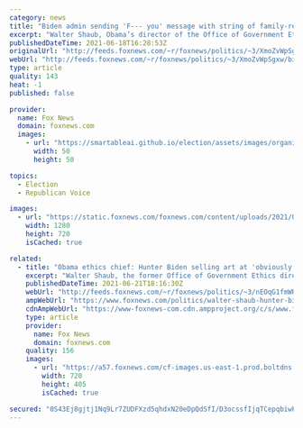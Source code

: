 ```yaml
---
category: news
title: "Biden admin sending 'F--- you' message with string of family-related hires: Obama ethics chief"
excerpt: "Walter Shaub, Obama’s director of the Office of Government Ethics, tore into the Biden administration’s hiring process in a Twitter thread citing an article about the family of top administration officials getting jobs in the federal government."
publishedDateTime: 2021-06-18T16:28:53Z
originalUrl: "http://feeds.foxnews.com/~r/foxnews/politics/~3/XmoZvWpSgxw/biden-administration-family-hires-richetti"
webUrl: "http://feeds.foxnews.com/~r/foxnews/politics/~3/XmoZvWpSgxw/biden-administration-family-hires-richetti"
type: article
quality: 143
heat: -1
published: false

provider:
  name: Fox News
  domain: foxnews.com
  images:
    - url: "https://smartableai.github.io/election/assets/images/organizations/foxnews.com-50x50.jpg"
      width: 50
      height: 50

topics:
  - Election
  - Republican Voice

images:
  - url: "https://static.foxnews.com/foxnews.com/content/uploads/2021/06/AP21166471478931.jpg"
    width: 1280
    height: 720
    isCached: true

related:
  - title: "Obama ethics chief: Hunter Biden selling art at 'obviously inflated prices' to mystery buyers feels 'grifty'"
    excerpt: "Walter Shaub, the former Office of Government Ethics director under Obama, ripped into Biden for selling his art for up to $500,000, saying that, while the issue would not involve his governmental alma mater, “common sense should have steered him away from this sale.”"
    publishedDateTime: 2021-06-21T18:16:30Z
    webUrl: "http://feeds.foxnews.com/~r/foxnews/politics/~3/nEOqG1fmWRU/walter-shaub-hunter-biden-art"
    ampWebUrl: "https://www.foxnews.com/politics/walter-shaub-hunter-biden-art.amp"
    cdnAmpWebUrl: "https://www-foxnews-com.cdn.ampproject.org/c/s/www.foxnews.com/politics/walter-shaub-hunter-biden-art.amp"
    type: article
    provider:
      name: Fox News
      domain: foxnews.com
    quality: 156
    images:
      - url: "https://a57.foxnews.com/cf-images.us-east-1.prod.boltdns.net/v1/static/694940094001/1faffc59-fb5d-4fa0-aea5-711fd83b7338/2446c972-e3cf-45b1-b17d-55aacd1d3ff7/1280x720/match/720/405/image.jpg?ve=1&tl=1"
        width: 720
        height: 405
        isCached: true

secured: "0S43Ej8gjtj1Nq9Lr7ZUDFXzd5qhdxN20eDpQdSfI/D3ocssfIjqTCepqbiwP0PkybKqAzu8gfQ/tzsM5AvNKVswt1xTKCIGJKMku+SCvSzRkV+qacPBNRa0rYwNsiOXW+t/RNZYBn2HZbKPtSonb1KHp4W8dSrtqIzviS7jdstqh9cClkmlF3Ng4/ZCHdsq2gMiBCs5fyowXGIJjmSMyFqwfyj5pGV7MizN6NtJCT29bjGtjotyBMNaC93Yv27SQrgGnPttT4zh9RmbdDnvgbHCdphO5I1L27EM6ShyevBNRrSZ5LkEQhmOZRELMT59aV3Gn03crxHzqdv+OzTn5DhL+/6NgLKuiDRqt/4Ncok=;O3C+7f8IFPVYJTjQiJKG4Q=="
---
```


